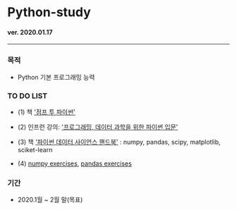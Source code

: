 # Python-study

#### ver. 2020.01.17
- - -

###  목적

* Python 기본 프로그래밍 능력


###  TO DO LIST

  * (1) 책 ['점프 투 파이썬'][link1]

[link1]: https://wikidocs.net/book/1

  * (2) 인프런 강의: ['프로그래밍, 데이터 과학을 위한 파이썬 입문'][link2]

[link2]: https://www.inflearn.com/course/python-%ED%8C%8C%EC%9D%B4%EC%8D%AC-%EC%9E%85%EB%AC%B8-%EA%B0%95%EC%A2%8C#


  * (3) 책 ['파이썬 데이터 사이언스 핸드북'][link3] : numpy, pandas, scipy, matplotlib, sciket-learn

[link3]: https://wikibook.co.kr/python-ds-handbook/

  * (4) [numpy exercises][link4], [pandas exercises][link5]
  
  [link4]: https://github.com/rougier/numpy-100
  
  [link5]: https://github.com/guipsamora/pandas_exercises



###  기간

  * 2020.1월 ~ 2월 말(목표)

